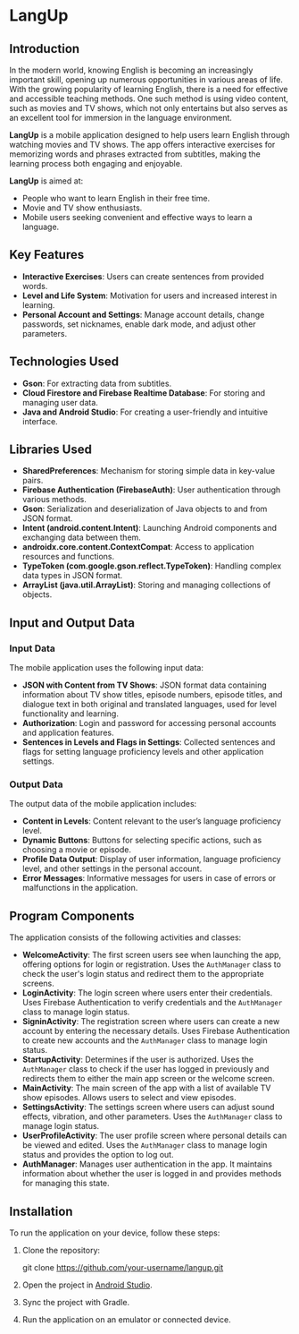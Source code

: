 # LangUp

## Introduction

In the modern world, knowing English is becoming an increasingly important skill, opening up numerous opportunities in various areas of life. With the growing popularity of learning English, there is a need for effective and accessible teaching methods. One such method is using video content, such as movies and TV shows, which not only entertains but also serves as an excellent tool for immersion in the language environment.

**LangUp** is a mobile application designed to help users learn English through watching movies and TV shows. The app offers interactive exercises for memorizing words and phrases extracted from subtitles, making the learning process both engaging and enjoyable.

**LangUp** is aimed at:
- People who want to learn English in their free time.
- Movie and TV show enthusiasts.
- Mobile users seeking convenient and effective ways to learn a language.

## Key Features

- **Interactive Exercises**: Users can create sentences from provided words.
- **Level and Life System**: Motivation for users and increased interest in learning.
- **Personal Account and Settings**: Manage account details, change passwords, set nicknames, enable dark mode, and adjust other parameters.

## Technologies Used

- **Gson**: For extracting data from subtitles.
- **Cloud Firestore and Firebase Realtime Database**: For storing and managing user data.
- **Java and Android Studio**: For creating a user-friendly and intuitive interface.

## Libraries Used

- **SharedPreferences**: Mechanism for storing simple data in key-value pairs.
- **Firebase Authentication (FirebaseAuth)**: User authentication through various methods.
- **Gson**: Serialization and deserialization of Java objects to and from JSON format.
- **Intent (android.content.Intent)**: Launching Android components and exchanging data between them.
- **androidx.core.content.ContextCompat**: Access to application resources and functions.
- **TypeToken (com.google.gson.reflect.TypeToken)**: Handling complex data types in JSON format.
- **ArrayList (java.util.ArrayList)**: Storing and managing collections of objects.

## Input and Output Data

### Input Data

The mobile application uses the following input data:
- **JSON with Content from TV Shows**: JSON format data containing information about TV show titles, episode numbers, episode titles, and dialogue text in both original and translated languages, used for level functionality and learning.
- **Authorization**: Login and password for accessing personal accounts and application features.
- **Sentences in Levels and Flags in Settings**: Collected sentences and flags for setting language proficiency levels and other application settings.

### Output Data

The output data of the mobile application includes:
- **Content in Levels**: Content relevant to the user’s language proficiency level.
- **Dynamic Buttons**: Buttons for selecting specific actions, such as choosing a movie or episode.
- **Profile Data Output**: Display of user information, language proficiency level, and other settings in the personal account.
- **Error Messages**: Informative messages for users in case of errors or malfunctions in the application.

## Program Components

The application consists of the following activities and classes:
- **WelcomeActivity**: The first screen users see when launching the app, offering options for login or registration. Uses the `AuthManager` class to check the user's login status and redirect them to the appropriate screens.
- **LoginActivity**: The login screen where users enter their credentials. Uses Firebase Authentication to verify credentials and the `AuthManager` class to manage login status.
- **SigninActivity**: The registration screen where users can create a new account by entering the necessary details. Uses Firebase Authentication to create new accounts and the `AuthManager` class to manage login status.
- **StartupActivity**: Determines if the user is authorized. Uses the `AuthManager` class to check if the user has logged in previously and redirects them to either the main app screen or the welcome screen.
- **MainActivity**: The main screen of the app with a list of available TV show episodes. Allows users to select and view episodes.
- **SettingsActivity**: The settings screen where users can adjust sound effects, vibration, and other parameters. Uses the `AuthManager` class to manage login status.
- **UserProfileActivity**: The user profile screen where personal details can be viewed and edited. Uses the `AuthManager` class to manage login status and provides the option to log out.
- **AuthManager**: Manages user authentication in the app. It maintains information about whether the user is logged in and provides methods for managing this state.

## Installation

To run the application on your device, follow these steps:

1. Clone the repository:

   git clone https://github.com/your-username/langup.git

3. Open the project in [Android Studio](https://developer.android.com/studio).

4. Sync the project with Gradle.

5. Run the application on an emulator or connected device.
